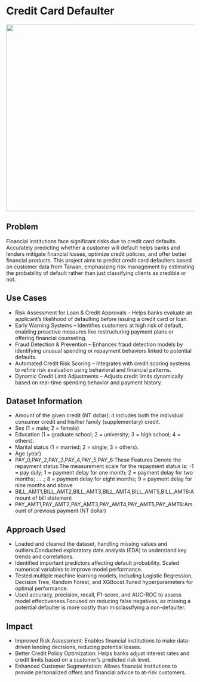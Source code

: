 <h1>Credit Card Defaulter</h1>
<img src='https://img-cdn.thepublive.com/fit-in/640x430/filters:format(webp)/newsdrum-in/media/media_files/gTS3fBxzQCAtpXTHo8eT.jpg' width='1000' height='500'>
<h2>Problem</h2>
<p>Financial institutions face significant risks due to credit card defaults. Accurately predicting whether a customer will default helps banks and lenders mitigate financial losses, optimize credit policies, and offer better financial products. This project aims to predict credit card defaulters based on customer data from Taiwan, emphasizing risk management by estimating the probability of default rather than just classifying clients as credible or not.</p>
<h2>Use Cases</h2>
<ul>
  <li>Risk Assessment for Loan & Credit Approvals – Helps banks evaluate an applicant’s likelihood of defaulting before issuing a credit card or loan.</li>
<li>Early Warning Systems – Identifies customers at high risk of default, enabling proactive measures like restructuring payment plans or offering financial counseling.</li>
<li>Fraud Detection & Prevention – Enhances fraud detection models by identifying unusual spending or repayment behaviors linked to potential defaults.</li>
<li>Automated Credit Risk Scoring – Integrates with credit scoring systems to refine risk evaluation using behavioral and financial patterns.</li>
<li>Dynamic Credit Limit Adjustments – Adjusts credit limits dynamically based on real-time spending behavior and payment history.</li>
</ul>
<h2>Dataset Information</h2>
<ul>
  <li>Amount of the given credit (NT dollar): it includes both the individual consumer credit and his/her family (supplementary) credit.</li>
  <li>Sex (1 = male; 2 = female)</li>
  <li>Education (1 = graduate school; 2 = university; 3 = high school; 4 = others).</li>
  <li>Marital status (1 = married; 2 = single; 3 = others).</li>
  <li>Age (year)</li>
  <li>PAY_0,PAY_2,PAY_3,PAY_4,PAY_5,PAY_6:These Features Denote the repayment status:The measurement scale for the repayment status is: -1 = pay duly; 1 = payment delay for one month; 2 = payment delay for two months; . . .; 8 = payment delay for eight months; 9 = payment delay for nine months and above</li>
  <li>BILL_AMT1,BILL_AMT2,BILL_AMT3,BILL_AMT4,BILL_AMT5,BILL_AMT6:Amount of bill statement </li>
  <li>PAY_AMT1,PAY_AMT2,PAY_AMT3,PAY_AMT4,PAY_AMT5,PAY_AMT6:Amount of previous payment (NT dollar)</li>
  </ul>

  <h2>Approach Used</h2>
  <ul>
    <li>Loaded and cleaned the dataset, handling missing values and outliers.Conducted exploratory data analysis (EDA) to understand key trends and correlations.</li>
    <li>Identified important predictors affecting default probability.
Scaled numerical variables to improve model performance.</li>
    <li>Tested multiple machine learning models, including Logistic Regression, Decision Tree, Random Forest, and XGBoost.Tuned hyperparameters for optimal performance.</li>
    <li>Used accuracy, precision, recall, F1-score, and AUC-ROC to assess model effectiveness.Focused on reducing false negatives, as missing a potential defaulter is more costly than misclassifying a non-defaulter.</li>
  </ul>

  <h2>Impact</h2>
  <ul>
    <li>Improved Risk Assessment: Enables financial institutions to make data-driven lending decisions, reducing potential losses.</li>
    <li>Better Credit Policy Optimization: Helps banks adjust interest rates and credit limits based on a customer’s predicted risk level.</li>
    <li>Enhanced Customer Segmentation: Allows financial institutions to provide personalized offers and financial advice to at-risk customers.</li>
  </ul>


  
  

